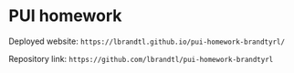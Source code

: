 # PUI homework

Deployed website: `https://lbrandtl.github.io/pui-homework-brandtyrl/`

Repository link: `https://github.com/lbrandtl/pui-homework-brandtyrl`
